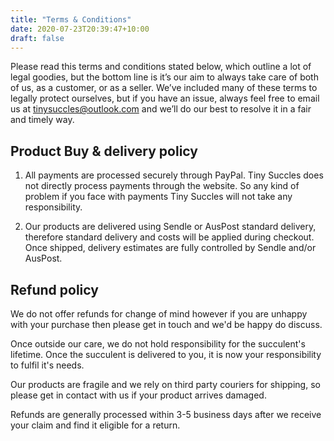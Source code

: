 ```yaml
---
title: "Terms & Conditions"
date: 2020-07-23T20:39:47+10:00
draft: false
---
```


Please read this terms and conditions stated below, which outline a lot of legal goodies, but the bottom line is it’s our aim to always take care of both of us, as a customer, or as a seller. We’ve included many of these terms to legally protect ourselves, but if you have an issue, always feel free to email us at tinysuccles@outlook.com and we’ll do our best to resolve it in a fair and timely way.

## Product Buy & delivery policy
1) All payments are processed securely through PayPal. Tiny Succles does not directly process payments through the website. So any kind of problem if you face with payments Tiny Succles will not take any responsibility.

2) Our products are delivered using Sendle or AusPost standard delivery, therefore standard delivery and costs will be applied during checkout. Once shipped, delivery estimates are fully controlled by Sendle and/or AusPost.

## Refund policy
We do not offer refunds for change of mind however if you are unhappy with your purchase then please get in touch and we'd be happy do discuss.

Once outside our care, we do not hold responsibility for the succulent's lifetime. Once the succulent is delivered to you, it is now your responsibility to fulfil it's needs.

Our products are fragile and we rely on third party couriers for shipping, so please get in contact with us if your product arrives damaged.

Refunds are generally processed within 3-5 business days after we receive your claim and find it eligible for a return.
